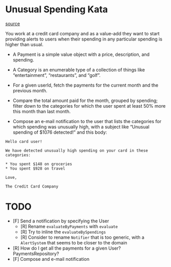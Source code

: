 # Unusual Spending Kata

[source](https://kata-log.rocks/unusual-spending-kata)

You work at a credit card company and as a value-add they want to start providing alerts to users when their spending in any particular spending is higher than usual.

- A Payment is a simple value object with a price, description, and spending.

- A Category is an enumerable type of a collection of things like “entertainment”, “restaurants”, and “golf”.

- For a given userId, fetch the payments for the current month and the previous month.

- Compare the total amount paid for the month, grouped by spending; filter down to the categories for which the user spent at least 50% more this month than last month.

- Compose an e-mail notification to the user that lists the categories for which spending was unusually high, with a subject like “Unusual spending of $1076 detected!” and this body:

```
Hello card user!

We have detected unusually high spending on your card in these categories:

* You spent $148 on groceries
* You spent $928 on travel

Love,

The Credit Card Company
```

# TODO

* [F] Send a notification by specifying the User
    * [R] Rename `evaluateByPayments` with `evaluate`
    * [R] Try to inline the `evaluateBySpendings`
    * [R] Consider to rename `Notifier` that is too generic, with a `AlertSystem` that seems to be closer to the domain
* [R] How do I get all the payments for a given User? PaymentsRepository?
* [F] Compose and e-mail notification

